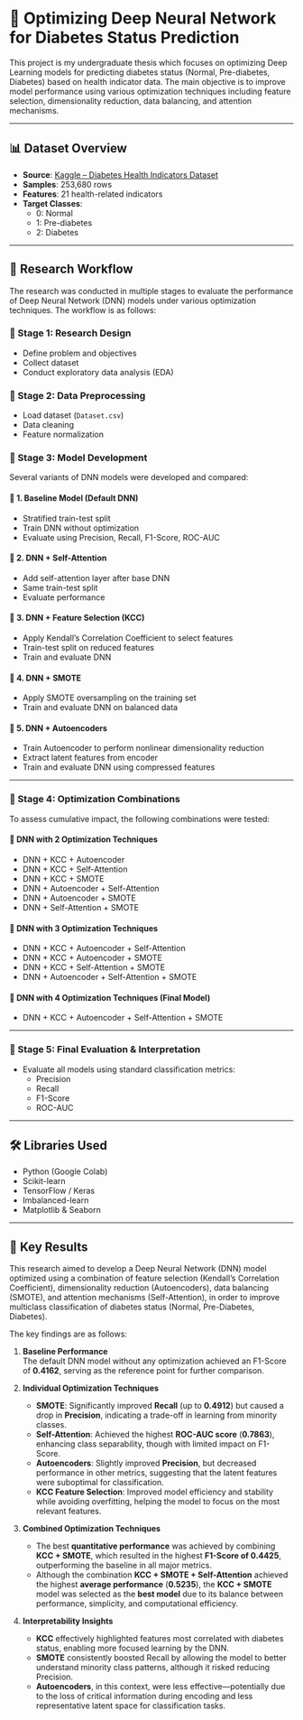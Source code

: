 # 🧠 Optimizing Deep Neural Network for Diabetes Status Prediction

This project is my undergraduate thesis which focuses on optimizing Deep Learning models for predicting diabetes status (Normal, Pre-diabetes, Diabetes) based on health indicator data. The main objective is to improve model performance using various optimization techniques including feature selection, dimensionality reduction, data balancing, and attention mechanisms.

---

## 📊 Dataset Overview

- **Source**: [Kaggle – Diabetes Health Indicators Dataset](https://www.kaggle.com/datasets/alexteboul/diabetes-health-indicators-dataset)
- **Samples**: 253,680 rows
- **Features**: 21 health-related indicators
- **Target Classes**:
  - 0: Normal
  - 1: Pre-diabetes
  - 2: Diabetes

---

## 🧪 Research Workflow

The research was conducted in multiple stages to evaluate the performance of Deep Neural Network (DNN) models under various optimization techniques. The workflow is as follows:

### 🔹 Stage 1: Research Design
- Define problem and objectives
- Collect dataset
- Conduct exploratory data analysis (EDA)

### 🔹 Stage 2: Data Preprocessing
- Load dataset (`Dataset.csv`)
- Data cleaning
- Feature normalization

### 🔹 Stage 3: Model Development

Several variants of DNN models were developed and compared:

#### 🔸 1. Baseline Model (Default DNN)
- Stratified train-test split
- Train DNN without optimization
- Evaluate using Precision, Recall, F1-Score, ROC-AUC

#### 🔸 2. DNN + Self-Attention
- Add self-attention layer after base DNN
- Same train-test split
- Evaluate performance

#### 🔸 3. DNN + Feature Selection (KCC)
- Apply Kendall’s Correlation Coefficient to select features
- Train-test split on reduced features
- Train and evaluate DNN

#### 🔸 4. DNN + SMOTE
- Apply SMOTE oversampling on the training set
- Train and evaluate DNN on balanced data

#### 🔸 5. DNN + Autoencoders
- Train Autoencoder to perform nonlinear dimensionality reduction
- Extract latent features from encoder
- Train and evaluate DNN using compressed features

---

### 🔹 Stage 4: Optimization Combinations

To assess cumulative impact, the following combinations were tested:

#### 🔸 DNN with 2 Optimization Techniques
- DNN + KCC + Autoencoder
- DNN + KCC + Self-Attention
- DNN + KCC + SMOTE
- DNN + Autoencoder + Self-Attention
- DNN + Autoencoder + SMOTE
- DNN + Self-Attention + SMOTE

#### 🔸 DNN with 3 Optimization Techniques
- DNN + KCC + Autoencoder + Self-Attention
- DNN + KCC + Autoencoder + SMOTE
- DNN + KCC + Self-Attention + SMOTE
- DNN + Autoencoder + Self-Attention + SMOTE

#### 🔸 DNN with 4 Optimization Techniques (Final Model)
- DNN + KCC + Autoencoder + Self-Attention + SMOTE

---

### 🔹 Stage 5: Final Evaluation & Interpretation
- Evaluate all models using standard classification metrics:
  - Precision
  - Recall
  - F1-Score
  - ROC-AUC
---

## 🛠️ Libraries Used

- Python (Google Colab)
- Scikit-learn
- TensorFlow / Keras
- Imbalanced-learn 
- Matplotlib & Seaborn

---
## 📌 Key Results

This research aimed to develop a Deep Neural Network (DNN) model optimized using a combination of feature selection (Kendall’s Correlation Coefficient), dimensionality reduction (Autoencoders), data balancing (SMOTE), and attention mechanisms (Self-Attention), in order to improve multiclass classification of diabetes status (Normal, Pre-Diabetes, Diabetes).

The key findings are as follows:

1. **Baseline Performance**  
   The default DNN model without any optimization achieved an F1-Score of **0.4162**, serving as the reference point for further comparison.

2. **Individual Optimization Techniques**  
   - **SMOTE**: Significantly improved **Recall** (up to **0.4912**) but caused a drop in **Precision**, indicating a trade-off in learning from minority classes.  
   - **Self-Attention**: Achieved the highest **ROC-AUC score** (**0.7863**), enhancing class separability, though with limited impact on F1-Score.  
   - **Autoencoders**: Slightly improved **Precision**, but decreased performance in other metrics, suggesting that the latent features were suboptimal for classification.  
   - **KCC Feature Selection**: Improved model efficiency and stability while avoiding overfitting, helping the model to focus on the most relevant features.

3. **Combined Optimization Techniques**  
   - The best **quantitative performance** was achieved by combining **KCC + SMOTE**, which resulted in the highest **F1-Score of 0.4425**, outperforming the baseline in all major metrics.
   - Although the combination **KCC + SMOTE + Self-Attention** achieved the highest **average performance** (**0.5235**), the **KCC + SMOTE** model was selected as the **best model** due to its balance between performance, simplicity, and computational efficiency.

4. **Interpretability Insights**  
   - **KCC** effectively highlighted features most correlated with diabetes status, enabling more focused learning by the DNN.  
   - **SMOTE** consistently boosted Recall by allowing the model to better understand minority class patterns, although it risked reducing Precision.  
   - **Autoencoders**, in this context, were less effective—potentially due to the loss of critical information during encoding and less representative latent space for classification tasks.


